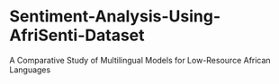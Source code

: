 # Sentiment-Analysis-Using-AfriSenti-Dataset
A Comparative Study of Multilingual Models for Low-Resource African Languages
